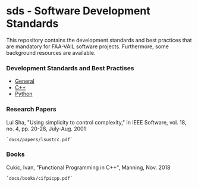 # sds - Software Development Standards

This repository contains the development standards and best practices that are mandatory for FAA-VAIL software projects.
Furthermore, some background resources are available.

### Development Standards and Best Practises

- [General](best_practises_software_development.md)
- [C++](best_practises_cpp.md)
- [Python](best_practises_python.md)

### Research Papers

Lui Sha, "Using simplicity to control complexity," in IEEE Software, vol. 18, no. 4, pp. 20-28, July-Aug. 2001

    `docs/papers/lsustcc.pdf`

### Books

Cukic, Ivan, "Functional Programming in C++", Manning, Nov. 2018

    `docs/books/cifpicpp.pdf`
